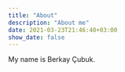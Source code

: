 ```yaml
---
title: "About"
description: "About me"
date: 2021-03-23T21:46:40+03:00
show_date: false
---
```


My name is Berkay Çubuk.